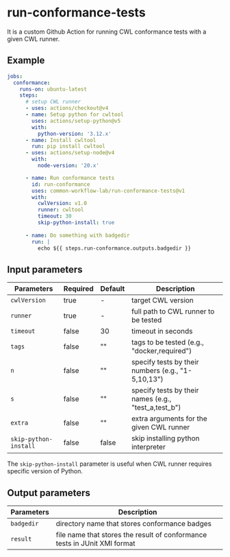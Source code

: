 # run-conformance-tests
It is a custom Github Action for running CWL conformance tests with a given CWL runner.

## Example

```yaml
jobs:
  conformance:
    runs-on: ubuntu-latest
    steps:
      # setup CWL runner
      - uses: actions/checkout@v4
      - name: Setup python for cwltool
        uses: actions/setup-python@v5
        with:
          python-version: '3.12.x'
      - name: Install cwltool
        run: pip install cwltool
      - uses: actions/setup-node@v4
        with:
          node-version: '20.x'

      - name: Run conformance tests
        id: run-conformance
        uses: common-workflow-lab/run-conformance-tests@v1
        with:
          cwlVersion: v1.0
          runner: cwltool
          timeout: 30
          skip-python-install: true
     
      - name: Do something with badgedir
        run: |
          echo ${{ steps.run-conformance.outputs.badgedir }}
```

## Input parameters

| Parameters | Required | Default | Description |
|---|---|---|---|
| `cwlVersion` | true | - | target CWL version |
| `runner` | true | - | full path to CWL runner to be tested |
| `timeout` | false | 30 | timeout in seconds |
| `tags` | false | "" | tags to be tested (e.g., "docker,required") |
| `n` | false | "" | specify tests by their numbers (e.g., "1-5,10,13") |
| `s` | false | "" | specify tests by their names (e.g., "test_a,test_b") |
| `extra` | false | "" | extra arguments for the given CWL runner |
| `skip-python-install` | false | false | skip installing python interpreter |

The `skip-python-install` parameter is useful when CWL runner requires specific version of Python.

## Output parameters

| Parameters | Description |
|---|---|
| `badgedir` | directory name that stores conformance badges |
| `result` | file name that stores the result of conformance tests in JUnit XMl format |
